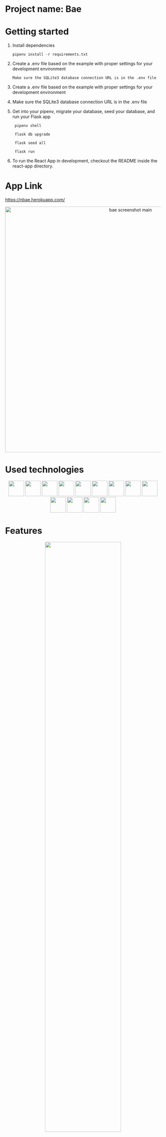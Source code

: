 # Project name: Bae

# Getting started

1. Install dependencies
   ```
   pipenv install -r requirements.txt
   ```
   
2. Create a .env file based on the example with proper settings for your development environment
   ```
   Make sure the SQLite3 database connection URL is in the .env file
   ```
3. Create a .env file based on the example with proper settings for your development environment

4. Make sure the SQLite3 database connection URL is in the .env file

5. Get into your pipenv, migrate your database, seed your database, and run your Flask app
     ```
      pipenv shell
     ```
     ```
      flask db upgrade
     ```
     ```
      flask seed all
     ```
     ```
      flask run
      ```
 6. To run the React App in development, checkout the README inside the react-app directory.
 
# App Link 
https://nbae.herokuapp.com/
<div align="center">
   <img  width="796" alt="bae screenshot main" src="https://user-images.githubusercontent.com/88744340/223174960-3870a819-5191-4eb6-894f-b8911b115932.png">
</div>

# Used technologies
<div align="center">
   <img width="50" src="https://user-images.githubusercontent.com/25181517/192108372-f71d70ac-7ae6-4c0d-8395-51d8870c2ef0.png" /> 
   <img width="50" src="https://user-images.githubusercontent.com/25181517/192158954-f88b5814-d510-4564-b285-dff7d6400dad.png" />
   <img width="50" src="https://user-images.githubusercontent.com/25181517/183898674-75a4a1b1-f960-4ea9-abcb-637170a00a75.png" />
   <img width="50" src="https://user-images.githubusercontent.com/25181517/117447155-6a868a00-af3d-11eb-9cfe-245df15c9f3f.png" />
   <img width="50" src="https://user-images.githubusercontent.com/25181517/183897015-94a058a6-b86e-4e42-a37f-bf92061753e5.png" />
   <img width="50" src="https://user-images.githubusercontent.com/25181517/121401671-49102800-c959-11eb-9f6f-74d49a5e1774.png" />
   <img width="50" src="https://user-images.githubusercontent.com/25181517/183568594-85e280a7-0d7e-4d1a-9028-c8c2209e073c.png" />
   <img width="50" src="https://user-images.githubusercontent.com/25181517/187896150-cc1dcb12-d490-445c-8e4d-1275cd2388d6.png" />
   <img width="50" src="https://user-images.githubusercontent.com/25181517/183423507-c056a6f9-1ba8-4312-a350-19bcbc5a8697.png" />
   <img width="50" src="https://user-images.githubusercontent.com/25181517/183423775-2276e25d-d43d-4e58-890b-edbc88e915f7.png" />
   <img width="50" src="https://user-images.githubusercontent.com/25181517/183896128-ec99105a-ec1a-4d85-b08b-1aa1620b2046.png" />
   <img width="50" src="https://user-images.githubusercontent.com/25181517/117207330-263ba280-adf4-11eb-9b97-0ac5b40bc3be.png" />
   <img width="50" src="https://user-images.githubusercontent.com/25181517/183896132-54262f2e-6d98-41e3-8888-e40ab5a17326.png" />
</div>

# Features
<div align="center">
<img width="70%" src="https://user-images.githubusercontent.com/88744340/223229572-f883973d-5a7d-4ec5-b325-5401572790dc.gif" />
</div>

<div align="center">
<img width="70%" src="https://user-images.githubusercontent.com/88744340/223234336-40b5bd4a-13e1-4521-8812-158c1cb102d3.gif" />
</div>

<div align="center">
<img width="70%" src="https://user-images.githubusercontent.com/88744340/223259148-a353916e-393f-467f-9816-b36fcbb26931.gif" />
</div>
![bae-wish]()

<div align="center">
<img width="70%" src="https://user-images.githubusercontent.com/88744340/223261116-e4421e8b-d1fa-4e94-ac25-e86fe8a397bc.gif" />
</div>

<div align="center">
<img width="70%" src="" />
</div>

<div align="center">
<img width="70%" src="" />
</div>

<div align="center">
<img width="70%" src="" />
</div>

<div align="center">
<img width="70%" src="" />
</div>






